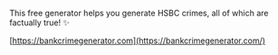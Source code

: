 This free generator helps you generate HSBC crimes, all of which are factually true! ✨

[https://bankcrimegenerator.com](https://bankcrimegenerator.com/)
